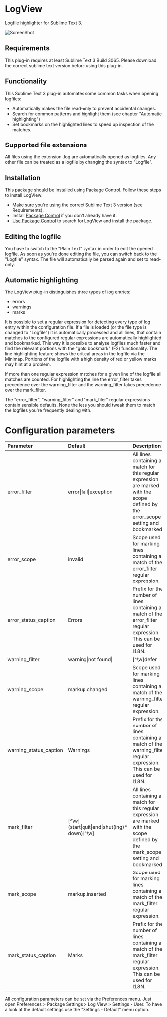 # LogView
Logfile highlighter for Sublime Text 3.

![ScreenShot](https://raw.github.com/FlashSystems/LogView/master/README/LogViewScreen.png)

## Requirements
This plug-in requires at least Sublime Text 3 Build 3065. Please download the correct sublime text version before using this plug-in.

## Functionality
This Sublime Text 3 plug-in automates some common tasks when opening logfiles:
- Automatically makes the file read-only to prevent accidental changes.
- Search for common patterns and highlight them (see chapter "Automatic highlighting")
- Set bookmarks on the highlighted lines to speed up inspection of the matches.

## Supported file extensions
All files using the extension .log are automatically opened as logfiles. Any other file can be treated as a logfile by changing the syntax to "Logfile".

## Installation

This package should be installed using Package Control. Follow these steps to install LogView:
- Make sure you're using the correct Sublime Text 3 version (see Requirements).
- Install [Package Control](https://sublime.wbond.net/installation) if you don't already have it.
- [Use Package Control](https://sublime.wbond.net/docs/usage) to search for LogView and install the package.

## Editing the logfile
You have to switch to the "Plain Text" syntax in order to edit the opened logfile. As soon as you're done editing the file, you can switch back to the "Logfile" syntax. The file will automatically be parsed again and set to read-only.

## Automatic highlighting
The LogView plug-in distinguishes three types of log entries:
- errors
- warnings
- marks

It is possible to set a regular expression for detecting every type of log entry within the configuration file. If a file is loaded (or the file type is changed to "Logfile") it is automatically processed and all lines, that contain matches to the configured regular expressions are automatically highlighted and bookmarked. This way it is possible to analyse logfiles much faster and find the relevant portions with the "goto bookmark" (F2) functionality. The line highlighting feature shows the critical areas in the logfile via the Minimap. Portions of the logfile with a high density of red or yellow marks may hint at a problem.

If more than one regular expression matches for a given line of the logfile all matches are counted. For highlighting the line the error_filter takes precedence over the warning_filter and the warning_filter takes precedence over the mark_filter.

The "error_filter", "warning_filter" and "mark_filer" regular expressions contain sensible defaults. None the less you should tweak them to match the logfiles you're frequently dealing with.

# Configuration parameters
| Parameter              | Default                         | Description |
| :--------------------- | :------------------------------ | :---------- |
| error_filter           | error\|fail\|exception          | All lines containing a match for this regular expression are marked with the scope defined by the error_scope setting and bookmarked. |
| error_scope            | invalid                         | Scope used for marking lines containing a match of the error_filter regular expression. |
| error_status_caption   | Errors                          | Prefix for the number of lines containing a match of the error_filter regular expression. This can be used for I18N. |
| warning_filter         | warning\|not found\||[^\w]defer | All lines containing a match for this regular expression are marked with the scope defined by the warning_scope setting and bookmarked. |
| warning_scope          | markup.changed                  | Scope used for marking lines containing a match of the warning_filter regular expression. |
| warning_status_caption | Warnings                        | Prefix for the number of lines containing a match of the warning_filter regular expression. This can be used for I18N. |
| mark_filter            | \[^\w\]\(start\|quit\|end\|shut\(ing\)* down\)\[^\w\] | All lines containing a match for this regular expression are marked with the scope defined by the mark_scope setting and bookmarked. |
| mark_scope             | markup.inserted                 | Scope used for marking lines containing a match of the mark_filter regular expression. |
| mark_status_caption    | Marks                           | Prefix for the number of lines containing a match of the mark_filter regular expression. This can be used for I18N. |

All configuration parameters can be set via the Preferences menu. Just open Preferences > Package Settings > Log View > Settings - User. To have a look at the default settings use the "Settings - Default" menu option.
